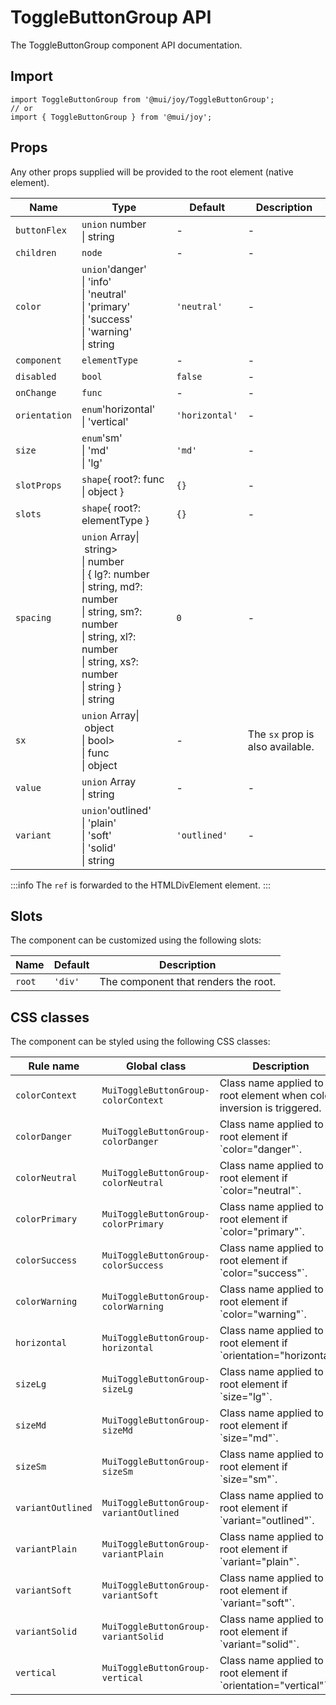 # ToggleButtonGroup API

The ToggleButtonGroup component API documentation.

## Import

```
import ToggleButtonGroup from '@mui/joy/ToggleButtonGroup';
// or
import { ToggleButtonGroup } from '@mui/joy';
```

## Props

Any other props supplied will be provided to the root element (native element).

| Name | Type | Default | Description |
| --- | --- | --- | --- |
| `buttonFlex` | `union` number<br>\| string | - | - |
| `children` | `node` | - | - |
| `color` | `union`'danger'<br>\| 'info'<br>\| 'neutral'<br>\| 'primary'<br>\| 'success'<br>\| 'warning'<br>\| string | `'neutral'` | - |
| `component` | `elementType` | - | - |
| `disabled` | `bool` | `false` | - |
| `onChange` | `func` | - | - |
| `orientation` | `enum`'horizontal'<br>\| 'vertical' | `'horizontal'` | - |
| `size` | `enum`'sm'<br>\| 'md'<br>\| 'lg' | `'md'` | - |
| `slotProps` | `shape`{ root?: func<br>\| object } | `{}` | - |
| `slots` | `shape`{ root?: elementType } | `{}` | - |
| `spacing` | `union` Array\| string><br>\| number<br>\| { lg?: number<br>\| string, md?: number<br>\| string, sm?: number<br>\| string, xl?: number<br>\| string, xs?: number<br>\| string }<br>\| string | `0` | - |
| `sx` | `union` Array\| object<br>\| bool><br>\| func<br>\| object | - | The `sx` prop is also available. |
| `value` | `union` Array<br>\| string | - | - |
| `variant` | `union`'outlined'<br>\| 'plain'<br>\| 'soft'<br>\| 'solid'<br>\| string | `'outlined'` | - |

:::info
The `ref` is forwarded to the HTMLDivElement element.
:::

## Slots

The component can be customized using the following slots:

| Name | Default | Description |
| --- | --- | --- |
| `root` | `'div'` | The component that renders the root. |

## CSS classes

The component can be styled using the following CSS classes:

| Rule name | Global class | Description |
| --- | --- | --- |
| `colorContext` | `MuiToggleButtonGroup-colorContext` | Class name applied to the root element when color inversion is triggered. |
| `colorDanger` | `MuiToggleButtonGroup-colorDanger` | Class name applied to the root element if \`color="danger"\`. |
| `colorNeutral` | `MuiToggleButtonGroup-colorNeutral` | Class name applied to the root element if \`color="neutral"\`. |
| `colorPrimary` | `MuiToggleButtonGroup-colorPrimary` | Class name applied to the root element if \`color="primary"\`. |
| `colorSuccess` | `MuiToggleButtonGroup-colorSuccess` | Class name applied to the root element if \`color="success"\`. |
| `colorWarning` | `MuiToggleButtonGroup-colorWarning` | Class name applied to the root element if \`color="warning"\`. |
| `horizontal` | `MuiToggleButtonGroup-horizontal` | Class name applied to the root element if \`orientation="horizontal"\`. |
| `sizeLg` | `MuiToggleButtonGroup-sizeLg` | Class name applied to the root element if \`size="lg"\`. |
| `sizeMd` | `MuiToggleButtonGroup-sizeMd` | Class name applied to the root element if \`size="md"\`. |
| `sizeSm` | `MuiToggleButtonGroup-sizeSm` | Class name applied to the root element if \`size="sm"\`. |
| `variantOutlined` | `MuiToggleButtonGroup-variantOutlined` | Class name applied to the root element if \`variant="outlined"\`. |
| `variantPlain` | `MuiToggleButtonGroup-variantPlain` | Class name applied to the root element if \`variant="plain"\`. |
| `variantSoft` | `MuiToggleButtonGroup-variantSoft` | Class name applied to the root element if \`variant="soft"\`. |
| `variantSolid` | `MuiToggleButtonGroup-variantSolid` | Class name applied to the root element if \`variant="solid"\`. |
| `vertical` | `MuiToggleButtonGroup-vertical` | Class name applied to the root element if \`orientation="vertical"\`. |